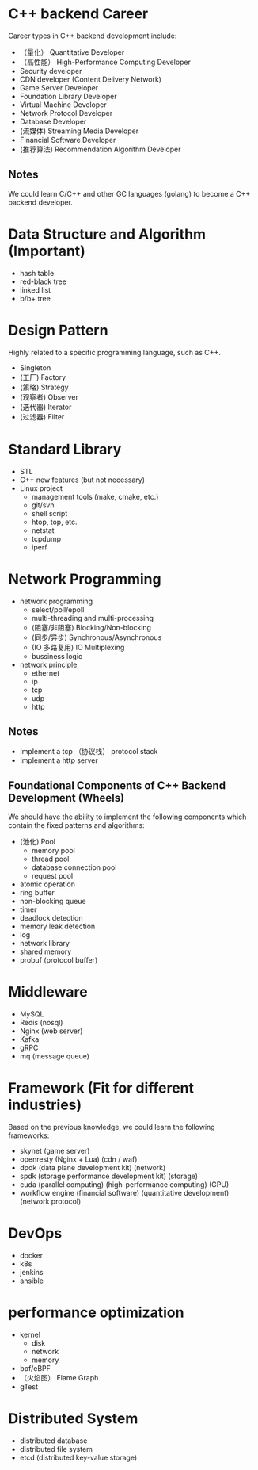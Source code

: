 # C++ backend Career

Career types in C++ backend development include:

- （量化） Quantitative Developer
- （高性能） High-Performance Computing Developer
- Security developer
- CDN developer (Content Delivery Network)
- Game Server Developer
- Foundation Library Developer
- Virtual Machine Developer
- Network Protocol Developer
- Database Developer
- (流媒体) Streaming Media Developer
- Financial Software Developer
- (推荐算法) Recommendation Algorithm Developer

## Notes

We could learn C/C++ and other GC languages (golang) to become a C++ backend developer.

# Data Structure and Algorithm (Important)

- hash table
- red-black tree
- linked list
- b/b+ tree

# Design Pattern

Highly related to a specific programming language, such as C++.

- Singleton
- (工厂) Factory
- (策略) Strategy
- (观察者) Observer
- (迭代器) Iterator
- (过滤器) Filter

# Standard Library

- STL
- C++ new features (but not necessary)
- Linux project
  - management tools (make, cmake, etc.)
  - git/svn
  - shell script
  - htop, top, etc.
  - netstat
  - tcpdump
  - iperf

# Network Programming

- network programming
  - select/poll/epoll
  - multi-threading and multi-processing
  - (阻塞/非阻塞) Blocking/Non-blocking
  - (同步/异步) Synchronous/Asynchronous
  - (IO 多路复用) IO Multiplexing
  - bussiness logic
- network principle
  - ethernet
  - ip
  - tcp
  - udp
  - http

## Notes

- Implement a tcp （协议栈） protocol stack
- Implement a http server

## Foundational Components of C++ Backend Development (Wheels)

We should have the ability to implement the following components which contain the fixed patterns and algorithms:

- (池化) Pool
  - memory pool
  - thread pool
  - database connection pool
  - request pool
- atomic operation
- ring buffer
- non-blocking queue
- timer
- deadlock detection
- memory leak detection
- log
- network library
- shared memory
- probuf (protocol buffer)

# Middleware

- MySQL
- Redis (nosql)
- Nginx (web server)
- Kafka
- gRPC
- mq (message queue)

# Framework (Fit for different industries)

Based on the previous knowledge, we could learn the following frameworks:

- skynet (game server)
- openresty (Nginx + Lua) (cdn / waf)
- dpdk (data plane development kit) (network)
- spdk (storage performance development kit) (storage)
- cuda (parallel computing) (high-performance computing) (GPU)
- workflow engine (financial software) (quantitative development) (network protocol)

# DevOps

- docker
- k8s
- jenkins
- ansible

# performance optimization

- kernel
  - disk
  - network
  - memory
- bpf/eBPF
- （火焰图） Flame Graph
- gTest

# Distributed System

- distributed database
- distributed file system
- etcd (distributed key-value storage)
